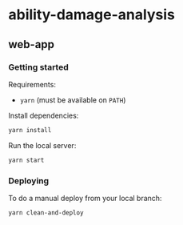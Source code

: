 # ability-damage-analysis

## web-app

### Getting started

Requirements:

* `yarn` (must be available on `PATH`)

Install dependencies:

```sh
yarn install
```

Run the local server:

```sh
yarn start
```

### Deploying

To do a manual deploy from your local branch:

```sh
yarn clean-and-deploy
```
